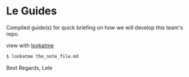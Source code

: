 # Le Guides
Compiled guide(s) for quick briefing on how we will develop this team's repo.

view with [lookatme](https://github.com/d0c-s4vage/lookatme)
```bash
$ lookatme the_note_file.md
```

Best Regards,
Lele
